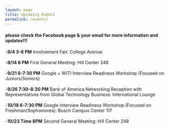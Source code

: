 ```yaml
---
layout: page
title: Upcoming Events
permalink: /events/
---
```


#### **please check the Facebook page & your email for more information and updates!!!**

-**9/4 3-6 PM** Involvement Fair: College Avenue<br><br>
-**9/14 8 PM** First General Meeting: Hill Center 248<br><br>
-**9/21 6-7:30 PM** Google + WITI Interview Readiness Workshop (Focused on Juniors/Seniors)<br><br>
-**9/26 7:30-8:30 PM** Bank of America Networking Reception with Representatives from Global Technology Business: International Lounge<br><br>
-**10/18 6-7:30 PM** Google Interview Readiness Workshop (Focused on Freshman/Sophomores): Busch Campus Center 117
<br><br>
-**10/23 Time 8PM** Second General Meeting: Hill Center 248
